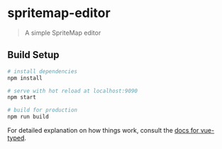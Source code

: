 # spritemap-editor

> A simple SpriteMap editor

## Build Setup

``` bash
# install dependencies
npm install

# serve with hot reload at localhost:9090
npm start

# build for production
npm run build
```

For detailed explanation on how things work, consult the [docs for vue-typed](https://github.com/budiadiono/vue-typed).